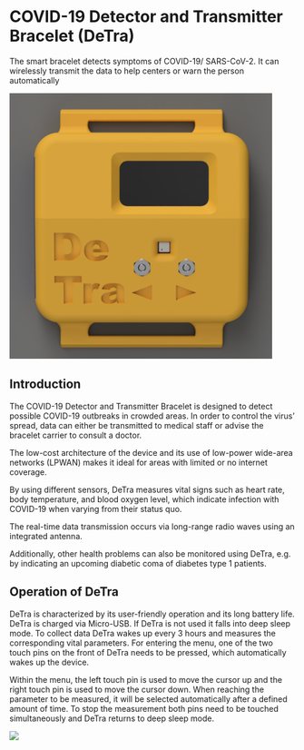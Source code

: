 # COVID-19 Detector and Transmitter Bracelet (DeTra)
The smart bracelet detects symptoms of COVID-19/ SARS-CoV-2. It can wirelessly transmit the data to help centers or warn the person automatically

![](DeTra.png)

## Introduction
The COVID-19 Detector and Transmitter Bracelet is designed to detect possible COVID-19 outbreaks in crowded areas. In order to control the virus’ spread, data can either be transmitted to medical staff or advise the bracelet carrier to consult a doctor.

The low-cost architecture of the device and its use of low-power wide-area networks (LPWAN) makes it ideal for areas with limited or no internet coverage.

By using different sensors, DeTra measures vital signs such as heart rate, body temperature, and blood oxygen level, which indicate infection with COVID-19 when varying from their status quo.

The real-time data transmission occurs via long-range radio waves using an integrated antenna.

Additionally, other health problems can also be monitored using DeTra, e.g. by indicating an upcoming diabetic coma of diabetes type 1 patients.

## Operation of DeTra
DeTra is characterized by its user-friendly operation and its long battery life. DeTra is charged via Micro-USB. If DeTra is not used it falls into deep sleep mode. To collect data DeTra wakes up every 3 hours and measures the corresponding vital parameters. For entering the menu, one of the two touch pins on the front of DeTra needs to be pressed, which automatically wakes up the device.

Within the menu, the left touch pin is used to move the cursor up and the right touch pin is used to move the cursor down. When reaching the parameter to be measured, it will be selected automatically after a defined amount of time. To stop the measurement both pins need to be touched simultaneously and DeTra returns to deep sleep mode.

![](Startmenu.PNG)
